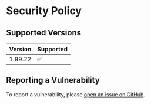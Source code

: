 # Security Policy

## Supported Versions

| Version | Supported          |
|---------| ------------------ |
| 1.99.22 | :white_check_mark: |

## Reporting a Vulnerability

To report a vulnerability, please [open an issue on GitHub](https://github.com/RomainPastureau/Krajjat/security/advisories/new).